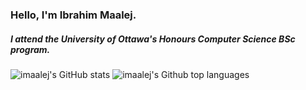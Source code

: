 ### Hello, I'm Ibrahim Maalej.

##### I attend the University of Ottawa's Honours Computer Science BSc program.

![imaalej's GitHub stats](https://github-readme-stats.vercel.app/api?username=imaalej&show_icons=true&theme=great-gatsby)
![imaalej's Github top languages](https://github-readme-stats.vercel.app/api/top-langs/?username=imaalej&theme=great-gatsby)

<!--
**imaalej/imaalej** is a ✨ _special_ ✨ repository because its `README.md` (this file) appears on your GitHub profile.
